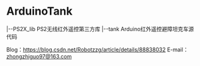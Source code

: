 # ArduinoTank

|--PS2X_lib  PS2无线红外遥控第三方库
|--tank      Arduino红外遥控避障坦克车源代码

Blog：https://blog.csdn.net/Robotzzg/article/details/88838032
E-mail：zhongzhiguo97@163.com